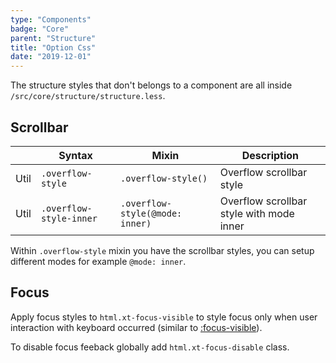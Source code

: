 ```yaml
---
type: "Components"
badge: "Core"
parent: "Structure"
title: "Option Css"
date: "2019-12-01"
---
```


The structure styles that don't belongs to a component are all inside `/src/core/structure/structure.less`.

## Scrollbar

<div class="table-scroll">

|                         | Syntax                                    | Mixin                         | Description                   |
| ----------------------- | ----------------------------------------- | ----------------------------- | ----------------------------- |
| Util                  | `.overflow-style`                               | `.overflow-style()`                | Overflow scrollbar style            |
| Util                  | `.overflow-style-inner`                               | `.overflow-style(@mode: inner)`                | Overflow scrollbar style with mode inner            |

</div>

Within `.overflow-style` mixin you have the scrollbar styles, you can setup different modes for example `@mode: inner`.

## Focus

Apply focus styles to `html.xt-focus-visible` to style focus only when user interaction with keyboard occurred (similar to [:focus-visible](https://developer.mozilla.org/en-US/docs/Web/CSS/:focus-visible)).

To disable focus feeback globally add `html.xt-focus-disable` class.

